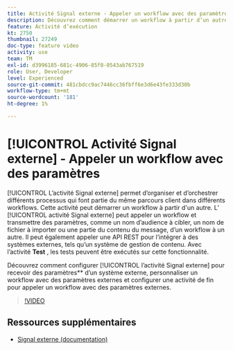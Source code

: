 ```yaml
---
title: Activité Signal externe - Appeler un workflow avec des paramètres
description: Découvrez comment démarrer un workflow à partir d’un autre pour prendre en charge des parcours client plus complexes, tout en étant en mesure de mieux surveiller les problèmes et de réagir.
feature: Activité d’exécution
kt: 2750
thumbnail: 27249
doc-type: feature video
activity: use
team: TM
exl-id: d3996185-681c-4906-85f0-0543ab767519
role: User, Developer
level: Experienced
source-git-commit: 481cbdcc9ac7446cc36fbff6e3d6e43fe333d30b
workflow-type: tm+mt
source-wordcount: '181'
ht-degree: 1%

---
```



# [!UICONTROL Activité Signal externe]  - Appeler un workflow avec des paramètres

[!UICONTROL L’activité Signal externe] permet d’organiser et d’orchestrer différents processus qui font partie du même parcours client dans différents workflows. Cette activité peut démarrer un workflow à partir d&#39;un autre. L’ [!UICONTROL activité Signal externe] peut appeler un workflow et transmettre des paramètres, comme un nom d’audience à cibler, un nom de fichier à importer ou une partie du contenu du message, d’un workflow à un autre. Il peut également appeler une API REST pour l’intégrer à des systèmes externes, tels qu’un système de gestion de contenu. Avec l’activité **Test** , les tests peuvent être exécutés sur cette fonctionnalité.

Découvrez comment configurer [!UICONTROL l’activité Signal externe] pour recevoir des paramètres** d’un système externe, personnaliser un workflow avec des paramètres externes et configurer une activité de fin pour appeler un workflow avec des paramètres externes.

>[!VIDEO](https://video.tv.adobe.com/v/27249/?quality=12)

## Ressources supplémentaires

* [Signal externe (documentation)](https://experienceleague.adobe.com/docs/campaign-standard/using/managing-processes-and-data/calling-workflow-external-parameters/calling-a-workflow-with-external-parameters.html)
